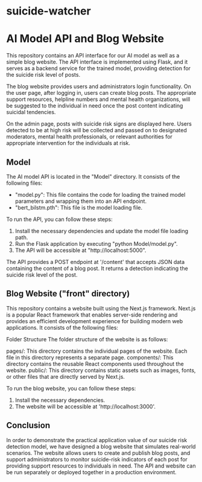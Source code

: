 # suicide-watcher

# AI Model API and Blog Website

This repository contains an API interface for our AI model as well as a simple blog website. The API interface is implemented using Flask, and it serves as a backend service for the trained model, providing detection for the suicide risk level of posts.

The blog website provides users and administrators login functionality. On the user page, after logging in, users can create blog posts. The appropriate support resources, helpline numbers and mental health organizations, will be suggested to the individual in need once the post content indicating suicidal tendencies. 

On the admin page, posts with suicide risk signs are displayed here. Users detected to be at high risk will be collected and passed on to designated moderators, mental health professionals, or relevant authorities for appropriate intervention for the individuals at risk.

## Model

The AI model API is located in the "Model" directory. It consists of the following files:

- "model.py": This file contains the code for loading the trained model parameters and wrapping them into an API endpoint.
- "bert_bilstm.pth": This file is the model loading file.

To run the API, you can follow these steps:

1. Install the necessary dependencies and update the model file loading path.
2. Run the Flask application by executing "python Model/model.py".
3. The API will be accessible at "http://localhost:5000".

The API provides a POST endpoint at '/content' that accepts JSON data containing the content of a blog post. It returns a detection indicating the suicide risk level of the post.

## Blog Website ("front" directory)

This repository contains a website built using the Next.js framework. Next.js is a popular React framework that enables server-side rendering and provides an efficient development experience for building modern web applications. It consists of the following files:

Folder Structure
The folder structure of the website is as follows:

pages/: This directory contains the individual pages of the website. Each file in this directory represents a separate page.
components/: This directory contains the reusable React components used throughout the website.
public/: This directory contains static assets such as images, fonts, or other files that are directly served by Next.js.

To run the blog website, you can follow these steps:

1. Install the necessary dependencies.
2. The website will be accessible at 'http://localhost:3000'.


## Conclusion

In order to demonstrate the practical application value of our suicide risk detection model, we have designed a blog website that simulates real-world scenarios. The website allows users to create and publish blog posts, and support administrators to monitor suicide-risk indicators of each post for providing support resources to individuals in need. The API and website can be run separately or deployed together in a production environment.
